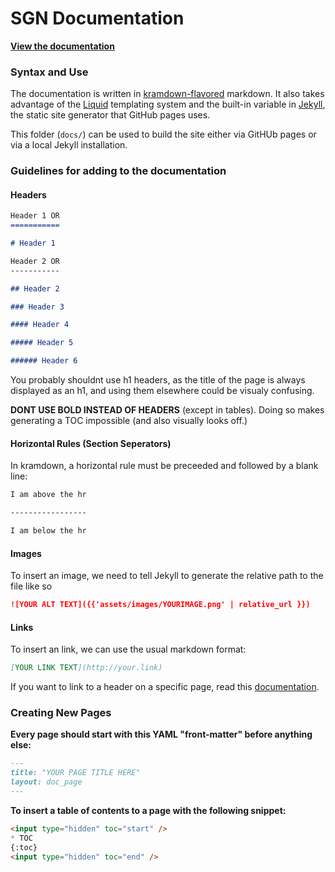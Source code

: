# SGN Documentation
[**View the documentation**]()

### Syntax and Use
The documentation is written in [kramdown-flavored](https://kramdown.gettalong.org/) markdown. It also takes advantage of the [Liquid](https://shopify.github.io/liquid/) templating system and the built-in variable in [Jekyll](https://jekyllrb.com), the static site generator that GitHub pages uses.

This folder (`docs/`) can be used to build the site either via GitHUb pages or via a local Jekyll installation.

### Guidelines for adding to the documentation

#### Headers
```markdown
Header 1 OR
===========

# Header 1

Header 2 OR
-----------

## Header 2

### Header 3

#### Header 4

##### Header 5

###### Header 6
```
You probably shouldnt use h1 headers, as the title of the page is always displayed as an h1, and using them elsewhere could be visualy confusing. 

**DONT USE BOLD INSTEAD OF HEADERS** (except in tables). Doing so makes generating a TOC impossible (and also visually looks off.)

#### Horizontal Rules (Section Seperators) 

In kramdown, a horizontal rule must be preceeded and followed by a blank line:
```markdown
I am above the hr

-----------------

I am below the hr
```

#### Images

To insert an image, we need to tell Jekyll to generate the relative path to the file like so 
```markdown
![YOUR ALT TEXT]({{'assets/images/YOURIMAGE.png' | relative_url }})
```

#### Links
To insert an link, we can use the usual markdown format:
```markdown
[YOUR LINK TEXT](http://your.link)
```
If you want to link to a header on a specific page, read this [documentation](https://kramdown.gettalong.org/syntax.html#specifying-a-header-id).

### Creating New Pages
**Every page should start with this YAML "front-matter" before anything else:**
```markdown
---
title: "YOUR PAGE TITLE HERE"
layout: doc_page
---
```
**To insert a table of contents to a page with the following snippet:**
```markdown
<input type="hidden" toc="start" />
* TOC
{:toc}
<input type="hidden" toc="end" />
```
